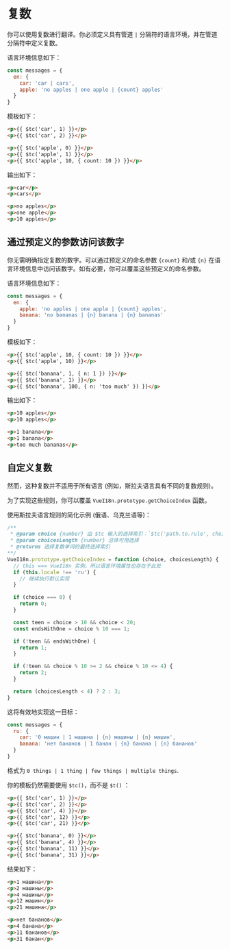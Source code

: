 # 复数

你可以使用复数进行翻译。你必须定义具有管道 `|` 分隔符的语言环境，并在管道分隔符中定义复数。

语言环境信息如下：

```js
const messages = {
  en: {
    car: 'car | cars',
    apple: 'no apples | one apple | {count} apples'
  }
}
```

模板如下：

```html
<p>{{ $tc('car', 1) }}</p>
<p>{{ $tc('car', 2) }}</p>

<p>{{ $tc('apple', 0) }}</p>
<p>{{ $tc('apple', 1) }}</p>
<p>{{ $tc('apple', 10, { count: 10 }) }}</p>
```

输出如下：

```html
<p>car</p>
<p>cars</p>

<p>no apples</p>
<p>one apple</p>
<p>10 apples</p>
```

## 通过预定义的参数访问该数字

你无需明确指定复数的数字。可以通过预定义的命名参数 `{count}` 和/或 `{n}` 在语言环境信息中访问该数字。如有必要，你可以覆盖这些预定义的命名参数。

语言环境信息如下：

```js
const messages = {
  en: {
    apple: 'no apples | one apple | {count} apples',
    banana: 'no bananas | {n} banana | {n} bananas'
  }
}
```

模板如下：

```html
<p>{{ $tc('apple', 10, { count: 10 }) }}</p>
<p>{{ $tc('apple', 10) }}</p>

<p>{{ $tc('banana', 1, { n: 1 }) }}</p>
<p>{{ $tc('banana', 1) }}</p>
<p>{{ $tc('banana', 100, { n: 'too much' }) }}</p>
```

输出如下：

```html
<p>10 apples</p>
<p>10 apples</p>

<p>1 banana</p>
<p>1 banana</p>
<p>too much bananas</p>
```


## 自定义复数

然而，这种复数并不适用于所有语言 (例如，斯拉夫语言具有不同的复数规则)。

为了实现这些规则，你可以覆盖 `VueI18n.prototype.getChoiceIndex` 函数。

使用斯拉夫语言规则的简化示例 (俄语、乌克兰语等)：
```js
/**
 * @param choice {number} 由 $tc 输入的选择索引：`$tc('path.to.rule', choiceIndex)`
 * @param choicesLength {number} 总体可用选择
 * @returns 选择复数单词的最终选择索引
**/
VueI18n.prototype.getChoiceIndex = function (choice, choicesLength) {
  // this === VueI18n 实例，所以语言环境属性也存在于此处
  if (this.locale !== 'ru') {
    // 继续执行默认实现
  }

  if (choice === 0) {
    return 0;
  }

  const teen = choice > 10 && choice < 20;
  const endsWithOne = choice % 10 === 1;

  if (!teen && endsWithOne) {
    return 1;
  }

  if (!teen && choice % 10 >= 2 && choice % 10 <= 4) {
    return 2;
  }

  return (choicesLength < 4) ? 2 : 3;
}
```

这将有效地实现这一目标：


```javascript
const messages = {
  ru: {
    car: '0 машин | 1 машина | {n} машины | {n} машин',
    banana: 'нет бананов | 1 банан | {n} банана | {n} бананов'
  }
}
```
格式为 `0 things | 1 thing | few things | multiple things`.

你的模板仍然需要使用 `$tc()`，而不是 `$t()` ：

```html
<p>{{ $tc('car', 1) }}</p>
<p>{{ $tc('car', 2) }}</p>
<p>{{ $tc('car', 4) }}</p>
<p>{{ $tc('car', 12) }}</p>
<p>{{ $tc('car', 21) }}</p>

<p>{{ $tc('banana', 0) }}</p>
<p>{{ $tc('banana', 4) }}</p>
<p>{{ $tc('banana', 11) }}</p>
<p>{{ $tc('banana', 31) }}</p>
```

结果如下：

```html
<p>1 машина</p>
<p>2 машины</p>
<p>4 машины</p>
<p>12 машин</p>
<p>21 машина</p>

<p>нет бананов</p>
<p>4 банана</p>
<p>11 бананов</p>
<p>31 банан</p>
```
